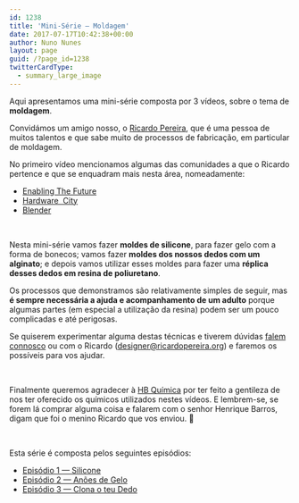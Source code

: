 ```yaml
---
id: 1238
title: 'Mini-Série — Moldagem'
date: 2017-07-17T10:42:38+00:00
author: Nuno Nunes
layout: page
guid: /?page_id=1238
twitterCardType:
  - summary_large_image
---
```

Aqui apresentamos uma mini-série composta por 3 vídeos, sobre o tema de **moldagem**.

<p style="text-align: center;">
</p>

Convidámos um amigo nosso, o [Ricardo Pereira](/series/serie-3/convidado-especial-ricardo-pereira/), que é uma pessoa de muitos talentos e que sabe muito de processos de fabricação, em particular de moldagem.

No primeiro vídeo mencionamos algumas das comunidades a que o Ricardo pertence e que se enquadram mais nesta área, nomeadamente:

  * [Enabling The Future](http://enablingthefuture.org)
  * [Hardware  City](https://pt-pt.facebook.com/hardwarecity.org/)
  * [Blender](https://www.blender.org)

&nbsp;

Nesta mini-série vamos fazer **moldes de silicone**, para fazer gelo com a forma de bonecos; vamos fazer **moldes dos nossos dedos com um alginato**; e depois vamos utilizar esses moldes para fazer uma **réplica desses dedos em resina de poliuretano**.

Os processos que demonstramos são relativamente simples de seguir, mas **é sempre necessária a ajuda e acompanhamento de um adulto** porque algumas partes (em especial a utilização da resina) podem ser um pouco complicadas e até perigosas.

Se quiserem experimentar alguma destas técnicas e tiverem dúvidas [falem connosco](/contacto/) ou com o Ricardo (designer@ricardopereira.org) e faremos os possíveis para vos ajudar.

&nbsp;

Finalmente queremos agradecer à [HB Química](http://hbquimica.pt/) por ter feito a gentileza de nos ter oferecido os químicos utilizados nestes vídeos. E lembrem-se, se forem lá comprar alguma coisa e falarem com o senhor Henrique Barros, digam que foi o menino Ricardo que vos enviou. 🙂

&nbsp;

Esta série é composta pelos seguintes episódios:

  * [Episódio 1 — Silicone](/s03e01/)
  * [Episódio 2 — Anões de Gelo](/s03e02/)
  * [Episódio 3 — Clona o teu Dedo](/s03e03/)